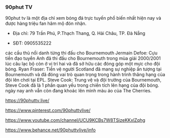 ### 90phut TV

90phut tv là một địa chỉ xem bóng đá trực tuyến phổ biến nhất hiện nay và được hàng triệu fan hâm mộ đón nhận.

- Địa chỉ: 79 Trần Phú, P.Thạch Thang, Q. Hải Châu, TP. Đà Nẵng

- SĐT: 0905535222

các cầu thủ nổi danh từng thi đấu cho Bournemouth
Jermain Defoe: Cựu tiền đạo tuyển Anh đã thi đấu cho Bournemouth trong mùa giải 2000/2001 lúc câu lạc bộ còn ở vị trí hai và đã sở hữu các đóng góp một mực cho đội bóng.
Ryan Fraser: Tiền vệ người Scotland đã mang sự nghiệp ấn tượng tại Bournemouth và đã đóng vai trò quan trọng trong hành trình thăng hạng của đội lên chơi tại EPL.
Steve Cook: Trung vệ và đội trưởng của Bournemouth, Steve Cook đã là 1 phần quan yếu trong chiến tích lên hạng của đội bóng. ngày nay anh vẫn còn đang khoác lên mình màu áo của The Cherries.


https://90phuttv.live/

https://www.pinterest.com/90phuttvlive/

https://www.youtube.com/channel/UCU9KCBs7W8TSizeKKxlZqhg

https://www.behance.net/90phuttvlive/info
